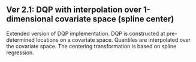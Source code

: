 ## Ver 2.1: DQP with interpolation over 1-dimensional covariate space (spline center)

Extended version of DQP implementation. DQP is constructed at pre-determined locations on a covariate space. Quantiles are interpolated over the covariate space. 
The centering transformation is based on spline regression. 

